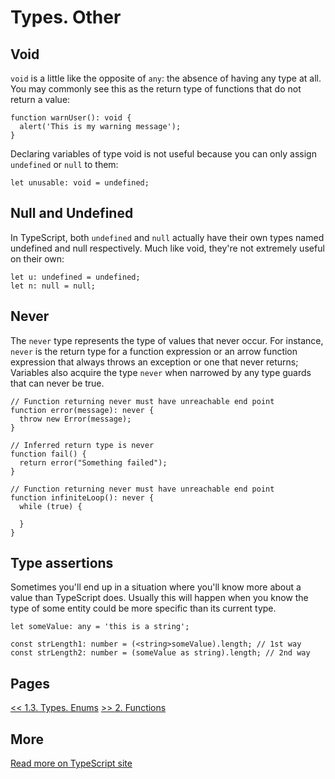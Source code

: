 # Types. Other

## Void

`void` is a little like the opposite of `any`: the absence of having any type at all. You may commonly see this as the return type of functions that do not return a value:

```TS
function warnUser(): void {
  alert('This is my warning message');
}
```

Declaring variables of type void is not useful because you can only assign `undefined` or `null` to them:

```TS
let unusable: void = undefined;
```

## Null and Undefined

In TypeScript, both `undefined` and `null` actually have their own types named undefined and null respectively. Much like void, they're not extremely useful on their own:

```TS
let u: undefined = undefined;
let n: null = null;
```

## Never

The `never` type represents the type of values that never occur. For instance, `never` is the return type for a function expression or an arrow function expression that always throws an exception or one that never returns; Variables also acquire the type `never` when narrowed by any type guards that can never be true.

```TS
// Function returning never must have unreachable end point
function error(message): never {
  throw new Error(message);
}

// Inferred return type is never
function fail() {
  return error("Something failed");
}

// Function returning never must have unreachable end point
function infiniteLoop(): never {
  while (true) {

  }
}
```

## Type assertions

Sometimes you'll end up in a situation where you'll know more about a value than TypeScript does. Usually this will happen when you know the type of some entity could be more specific than its current type.

```TS
let someValue: any = 'this is a string';

const strLength1: number = (<string>someValue).length; // 1st way
const strLength2: number = (someValue as string).length; // 2nd way
```

## Pages

[<< 1.3. Types. Enums](https://github.com/BrooonS/TypeScript-presentation/blob/master/presentation/1.3.%20Types.%20Enums.md)
[>> 2. Functions](https://github.com/BrooonS/TypeScript-presentation/blob/master/presentation/2.%20Functions.md)

## More

[Read more on TypeScript site](https://www.typescriptlang.org/docs/handbook/basic-types.html)
